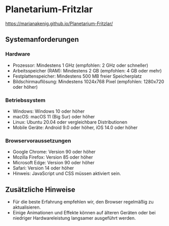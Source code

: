 # Planetarium-Fritzlar
https://marianakenig.github.io/Planetarium-Fritzlar/

## Systemanforderungen

### Hardware
- Prozessor: Mindestens 1 GHz (empfohlen: 2 GHz oder schneller)
- Arbeitsspeicher (RAM): Mindestens 2 GB (empfohlen: 4 GB oder mehr)
- Festplattenspeicher: Mindestens 500 MB freier Speicherplatz
- Bildschirmauflösung: Mindestens 1024x768 Pixel (empfohlen: 1280x720 oder höher)

### Betriebssystem
- Windows: Windows 10 oder höher
- macOS: macOS 11 (Big Sur) oder höher
- Linux: Ubuntu 20.04 oder vergleichbare Distributionen
- Mobile Geräte: Android 9.0 oder höher, iOS 14.0 oder höher

### Browservoraussetzungen
- Google Chrome: Version 90 oder höher
- Mozilla Firefox: Version 85 oder höher
- Microsoft Edge: Version 90 oder höher
- Safari: Version 14 oder höher
- Hinweis: JavaScript und CSS müssen aktiviert sein.

## Zusätzliche Hinweise
- Für die beste Erfahrung empfehlen wir, den Browser regelmäßig zu aktualisieren.
- Einige Animationen und Effekte können auf älteren Geräten oder bei niedriger Hardwareleistung langsamer ausgeführt werden.